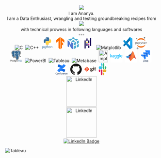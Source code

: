 <div id="header" align="center">
  <img src="https://media.giphy.com/media/vTNWp0OA3qg9dBzhog/giphy.gif" width="150"/><br>
  I am Ananya.<br>
  I am a Data Enthusiast, wrangling and testing groundbreaking recipes from <br>
  <img src="https://media.giphy.com/media/j1bgJMzlUv3hYqKDK4/giphy.gif" width="300"/><br>
  with technical prowess in following languages and softwares<br>
  ---
</div>

<div id="header" align="center">
  <img src="https://github.com/abrahamcalf/programming-languages-logos/blob/master/src/c/c.svg" title="C Programming" alt="C" width="40" height="40"/>&nbsp;
  <img src="https://github.com/abrahamcalf/programming-languages-logos/blob/master/src/cpp/cpp.svg" title="C++" alt="C++" width="40" height="40"/>&nbsp;
  <img src="https://github.com/devicons/devicon/blob/master/icons/python/python-original-wordmark.svg" title="Python" alt="Python" width="40" height="40"/>&nbsp;
  <img src="https://github.com/devicons/devicon/blob/master/icons/tensorflow/tensorflow-original.svg" title="TensorFlow"  alt="TensorFlow" width="30" height="40"/>&nbsp;
  <img src="https://github.com/devicons/devicon/blob/master/icons/numpy/numpy-original.svg" title="NumPy" alt="NumPy" width="40" height="40"/>&nbsp;
  <img src="https://github.com/devicons/devicon/blob/master/icons/pandas/pandas-original.svg" title="Pandas" alt="Pandas" width="40" height="40"/>&nbsp;
  <img src="https://github.com/gilbarbara/logos/blob/main/logos/matplotlib.svg" title="Matplotlib" alt="Matplotlib" width="40" height="40"/>&nbsp;
  <img src="https://github.com/devicons/devicon/blob/master/icons/vscode/vscode-original.svg" title="VSCode" alt="VSCode" width="30" height="40"/>&nbsp;
  <img src="https://github.com/devicons/devicon/blob/master/icons/jupyter/jupyter-original-wordmark.svg" title="Jupyter" alt="Jupyter" width="40" height="40"/>&nbsp;<br>
  <img src="https://github.com/devicons/devicon/blob/master/icons/postgresql/postgresql-original-wordmark.svg" title="PostgreSQL" alt="PostgreSQL" width="40" height="40"/>&nbsp;
  <img src="https://github.com/gilbarbara/logos/blob/main/logos/microsoft-power-bi.svg" title="PowerBI" alt="PowerBI" width="20" height="40"/>&nbsp;
  <img src="https://cdn2.iconfinder.com/data/icons/mixd/512/3_tableau-512.png" title="Tableau" alt="Tableau" width="30" height="40"/>&nbsp;
  <img src="https://github.com/gilbarbara/logos/blob/main/logos/metabase.svg" title="Metabase" alt="Metabase" width="30" height="40"/>&nbsp;
   <img src="https://github.com/gilbarbara/logos/blob/main/logos/amplitude-icon.svg" title="Amplitude" **alt="Amplitude" width="30" height="40"/>&nbsp;
  <img src="https://github.com/devicons/devicon/blob/master/icons/kaggle/kaggle-original-wordmark.svg" title="Kaggle" alt="Kaggle" width="40" height="40"/>&nbsp;
  <img src="https://github.com/devicons/devicon/blob/master/icons/matlab/matlab-original.svg"  title="MatLab" alt="MatLab" width="40" height="40"/>&nbsp;
  <img src="https://github.com/devicons/devicon/blob/master/icons/jira/jira-original-wordmark.svg" title="Jira" alt="Jira" width="40" height="40"/>&nbsp;
  <img src="https://github.com/devicons/devicon/blob/master/icons/confluence/confluence-original-wordmark.svg" title="Confluence" alt="Confluence" width="40" height="40"/>&nbsp;
  <img src="https://github.com/devicons/devicon/blob/master/icons/github/github-original.svg" title="GitHub" alt="Github" width="40" height="40"/>&nbsp;
  <img src="https://github.com/devicons/devicon/blob/master/icons/git/git-original-wordmark.svg" title="Git" **alt="Git" width="40" height="40"/>&nbsp; 
  <img src="https://github.com/devicons/devicon/blob/master/icons/slack/slack-original.svg" title="Slack"  alt="Slack" width="25" height="40"/>&nbsp;
</div>
  
<div id="header" align="center">
  <a href="https://www.linkedin.com/in/ananya-swami-259504121/">
    <img src="https://github.com/gilbarbara/logos/blob/main/logos/linkedin.svg" title="LinkedIn" **alt="LinkedIn" width="100" height="100"/>
  </a>
</div>

<div id="header" align="center">
  <a href="https://www.linkedin.com/in/ananya-swami-259504121/">
    <img src="https://tukuz.com/wp-content/uploads/2021/04/university-of-liverpool-logo-vector.png" title="LinkedIn" **alt="LinkedIn" width="100" height="100"/>
  </a>
</div>

<div id="badges" align="center">
  <a href="https://www.linkedin.com/in/ananya-swami-259504121/">
    <img src="https://img.shields.io/badge/LinkedIn-blue?style=for-the-badge&logo=linkedin&logoColor=white" alt="LinkedIn Badge"/>
  </a>
</div>

<img src="https://dwglogo.com/wp-content/uploads/2016/07/tableau_software_logo.svg" title="Tableau" alt="Tableau" width="100" height="40"/>&nbsp;
